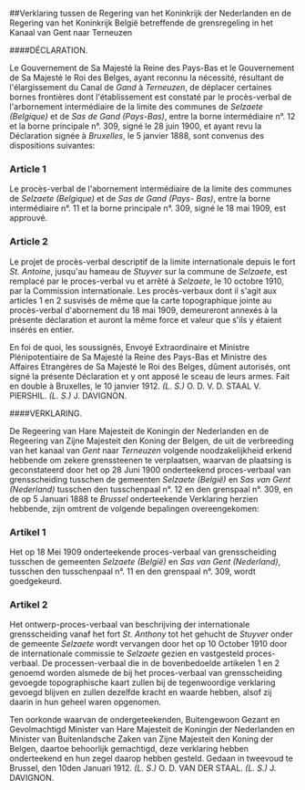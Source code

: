 <meta http-equiv='Content-Type' content='text/html; charset=utf-8' />

##Verklaring tussen de Regering van het Koninkrijk der Nederlanden en de Regering van het Koninkrijk België betreffende de grensregeling in het Kanaal van Gent naar Terneuzen

####DÉCLARATION.

Le Gouvernement de Sa Majesté la Reine des Pays-Bas et le Gouvernement de Sa Majesté le Roi des Belges, ayant reconnu la nécessité, résultant de l'élargissement du Canal de *Gand* à *Terneuzen*, de déplacer certaines bornes frontières dont l'établissement est constaté par le procès-verbal de l'arbornement intermédiaire de la limite des communes de *Selzaete (Belgique)* et de *Sas de Gand (Pays-Bas)*, entre la borne intermédiaire n°. 12 et la borne principale n°. 309, signé le 28 juin 1900, et ayant revu la Déclaration signée à *Bruxelles*, le 5 janvier 1888, sont convenus des dispositions suivantes:    

### Article  1  

Le procès-verbal de l'abornement intermédiaire de la limite des communes de *Selzaete (Belgique)* et de *Sas de Gand (Pays- Bas)*, entre la borne intermédiaire n°. 11 et la borne principale n°. 309, signé le 18 mai 1909, est approuvé. 

### Article  2  

Le projet de procès-verbal descriptif de la limite internationale depuis le fort *St. Antoine*, jusqu'au hameau de *Stuyver* sur la commune de *Selzaete*, est remplacé par le proces-verbal vu et arrêté à *Selzaete*, le 10 octobre 1910, par la Commission internationale. Les procès-verbaux dont il s'agit aux articles 1 en 2 susvisés de même que la carte topographique jointe au procès-verbal d'abornement du 18 mai 1909, demeureront annexés à la présente déclaration et auront la même force et valeur que s'ils y étaient insérés en entier. 

En foi de quoi, les soussignés, Envoyé Extraordinaire et Ministre Plénipotentiaire de Sa Majesté la Reine des Pays-Bas et Ministre des Affaires Etrangères de Sa Majesté le Roi des Belges, dûment autorisés, ont signé la présente Déclaration et y ont apposé le sceau de leurs armes. Fait en double à Bruxelles, le 10 janvier 1912.  *(L. S.)* O. D. V. D. STAAL V. PIERSHIL.  *(L. S.)* J. DAVIGNON.  

####VERKLARING.

De Regeering van Hare Majesteit de Koningin der Nederlanden en de Regeering van Zijne Majesteit den Koning der Belgen, de uit de verbreeding van het kanaal van *Gent* naar *Terneuzen* volgende noodzakelijkheid erkend hebbende om zekere grenssteenen te verplaatsen, waarvan de plaatsing is geconstateerd door het op 28 Juni 1900 onderteekend proces-verbaal van grensscheiding tusschen de gemeenten *Selzaete (België)* en *Sas van Gent (Nederland)* tusschen den tusschenpaal n°. 12 en den grenspaal n°. 309, en de op 5 Januari 1888 te *Brussel* onderteekende Verklaring herzien hebbende, zijn omtrent de volgende bepalingen overeengekomen:    

### Artikel  1  

Het op 18 Mei 1909 onderteekende proces-verbaal van grensscheiding tusschen de gemeenten *Selzaete (België)* en *Sas van Gent (Nederland)*, tusschen den tusschenpaal n°. 11 en den grenspaal n°. 309, wordt goedgekeurd. 

### Artikel  2  

Het ontwerp-proces-verbaal van beschrijving der internationale grensscheiding vanaf het fort *St. Anthony* tot het gehucht de *Stuyver* onder de gemeente *Selzaete* wordt vervangen door het op 10 October 1910 door de internationale commissie te *Selzaete* gezien en vastgesteld proces-verbaal. De processen-verbaal die in de bovenbedoelde artikelen 1 en 2 genoemd worden alsmede de bij het proces-verbaal van grensscheiding gevoegde topographische kaart zullen bij de tegenwoordige verklaring gevoegd blijven en zullen dezelfde kracht en waarde hebben, alsof zij daarin in hun geheel waren opgenomen. 

Ten oorkonde waarvan de ondergeteekenden, Buitengewoon Gezant en Gevolmachtigd Minister van Hare Majesteit de Koningin der Nederlanden en Minister van Buitenlandsche Zaken van Zijne Majesteit den Koning der Belgen, daartoe behoorlijk gemachtigd, deze verklaring hebben onderteekend en hun zegel daarop hebben gesteld. Gedaan in tweevoud te Brussel, den 10den Januari 1912.  *(L. S.)* O. D. VAN DER STAAL.  *(L. S.)* J. DAVIGNON.  

